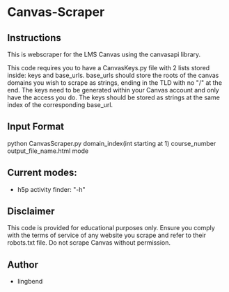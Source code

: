 # Canvas-Scraper

## Instructions
This is webscraper for the LMS Canvas using the canvasapi library.

This code requires you to have a CanvasKeys.py file with 2 lists stored inside: keys and base_urls. base_urls should store the roots of the canvas domains you wish to scrape as strings, ending in the TLD with no "/" at the end. The keys need to be generated within your Canvas account and only have the access you do. The keys should be stored as strings at the same index of the corresponding base_url.

## Input Format
python CanvasScraper.py domain_index(int starting at 1) course_number output_file_name.html mode

## Current modes:
- h5p activity finder: "-h"

## Disclaimer
This code is provided for educational purposes only. Ensure you comply with the terms of service of any website you scrape and refer to their robots.txt file. Do not scrape Canvas without permission.

## Author
- lingbend
